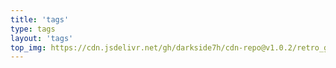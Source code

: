 ```yaml
---
title: 'tags'
type: tags
layout: 'tags'
top_img: https://cdn.jsdelivr.net/gh/darkside7h/cdn-repo@v1.0.2/retro_gaming_room-wallpaper-1280x720.jpg
---
```

